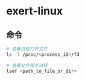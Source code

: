# exert-linux

## 命令

```bash
# 查看进程打开文件
ls -l /proc/<process_id>/fd

# 查看文件相关进程
lsof <path_to_file_or_dir>
```
